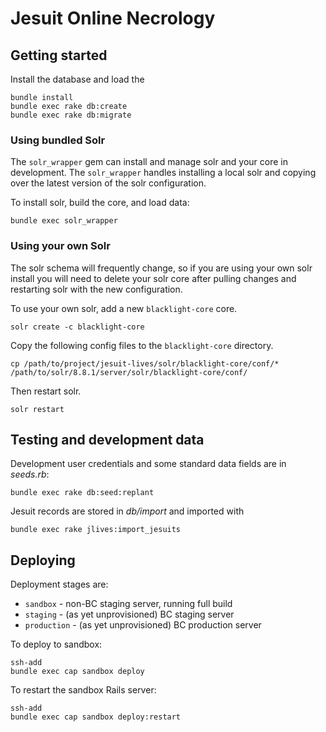 # Jesuit Online Necrology

## Getting started

Install the database and load the

```shell
bundle install
bundle exec rake db:create
bundle exec rake db:migrate
```

### Using bundled Solr

The `solr_wrapper` gem can install and manage solr and your core in development. The `solr_wrapper` handles installing a local solr and copying over the latest version of the solr configuration.

To install solr, build the core, and load data:

```shell
bundle exec solr_wrapper
```

### Using your own Solr

The solr schema will frequently change, so if you are using your own solr install you will need to delete your solr core after pulling changes and restarting solr with the new configuration.

To use your own solr, add a new `blacklight-core` core.

```shell
solr create -c blacklight-core
```

Copy the following config files to the `blacklight-core` directory.

```shell
cp /path/to/project/jesuit-lives/solr/blacklight-core/conf/* /path/to/solr/8.8.1/server/solr/blacklight-core/conf/
```

Then restart solr.

```shell
solr restart
```

## Testing and development data

Development user credentials and some standard data fields are in *seeds.rb*:

```shell
bundle exec rake db:seed:replant
```

Jesuit records are stored in *db/import* and imported with 

```shell
bundle exec rake jlives:import_jesuits
```

## Deploying

Deployment stages are:

* `sandbox` - non-BC staging server, running full build
* `staging` - (as yet unprovisioned) BC staging server
* `production` - (as yet unprovisioned) BC production server

To deploy to sandbox:

```shell
ssh-add
bundle exec cap sandbox deploy
```

To restart the sandbox Rails server:

```shell
ssh-add
bundle exec cap sandbox deploy:restart
```